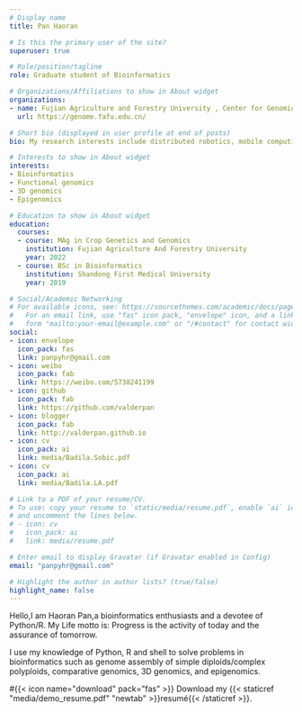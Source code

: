 ```yaml
---
# Display name
title: Pan Haoran

# Is this the primary user of the site?
superuser: true

# Role/position/tagline
role: Graduate student of Bioinformatics

# Organizations/Affiliations to show in About widget
organizations:
- name: Fujian Agriculture and Forestry University , Center for Genomics and Biotechnology
  url: https://genome.fafu.edu.cn/

# Short bio (displayed in user profile at end of posts)
bio: My research interests include distributed robotics, mobile computing and programmable matter.

# Interests to show in About widget
interests:
- Bioinformatics
- Functional genomics
- 3D genomics
- Epigenomics

# Education to show in About widget
education:
  courses:
  - course: MAg in Crop Genetics and Genomics
    institution: Fujian Agriculture And Forestry University
    year: 2022
  - course: BSc in Bioinformatics
    institution: Shandong First Medical University
    year: 2019

# Social/Academic Networking
# For available icons, see: https://sourcethemes.com/academic/docs/page-builder/#icons
#   For an email link, use "fas" icon pack, "envelope" icon, and a link in the
#   form "mailto:your-email@example.com" or "/#contact" for contact widget.
social:
- icon: envelope
  icon_pack: fas
  link: panpyhr@gmail.com
- icon: weibo
  icon_pack: fab
  link: https://weibo.com/5738241199
- icon: github
  icon_pack: fab
  link: https://github.com/valderpan
- icon: blogger
  icon_pack: fab
  link: http://valderpan.github.io
- icon: cv
  icon_pack: ai
  link: media/Badila.Sobic.pdf
- icon: cv
  icon_pack: ai
  link: media/Badila.LA.pdf  

# Link to a PDF of your resume/CV.
# To use: copy your resume to `static/media/resume.pdf`, enable `ai` icons in `params.toml`, 
# and uncomment the lines below.
# - icon: cv
#   icon_pack: ai
#   link: media/resume.pdf

# Enter email to display Gravatar (if Gravatar enabled in Config)
email: "panpyhr@gmail.com"

# Highlight the author in author lists? (true/false)
highlight_name: false
---
```


Hello,I am Haoran Pan,a bioinformatics enthusiasts and a devotee of Python/R. My Life motto is: Progress is the activity of today and the assurance of tomorrow.

I use my knowledge of Python, R and shell to solve problems in bioinformatics such as genome assembly of simple diploids/complex polyploids, comparative genomics, 3D genomics, and epigenomics.

#{{< icon name="download" pack="fas" >}} Download my {{< staticref "media/demo_resume.pdf" "newtab" >}}resumé{{< /staticref >}}.
